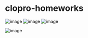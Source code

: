 # clopro-homeworks

![image](https://github.com/user-attachments/assets/7a86e35f-90b5-47d7-9b67-10ad4486fb6c)
![image](https://github.com/user-attachments/assets/282906e9-b149-41e7-984b-84d6d94766fa)
![image](https://github.com/user-attachments/assets/024ffc6e-e96b-45a6-8ba2-8025944f8c1d)


![image](https://github.com/user-attachments/assets/6491c4d4-774f-4b2e-bd75-9211963c829d)
